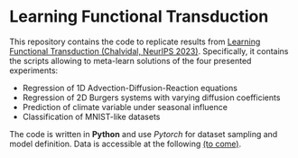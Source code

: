 # Learning Functional Transduction
This repository contains the code to replicate results from [Learning Functional Transduction (Chalvidal, NeurIPS 2023)](https://arxiv.org/abs/2302.00328). Specifically, it contains the scripts allowing to meta-learn solutions of the four presented experiments:

 - Regression of 1D Advection-Diffusion-Reaction equations
 - Regression of 2D Burgers systems with varying diffusion coefficients
 - Prediction of climate variable under seasonal influence
 - Classification of MNIST-like datasets  
 
The code is written in __Python__ and use _Pytorch_ for dataset sampling and model definition. Data is accessible at the following [(to come)](). 


 
